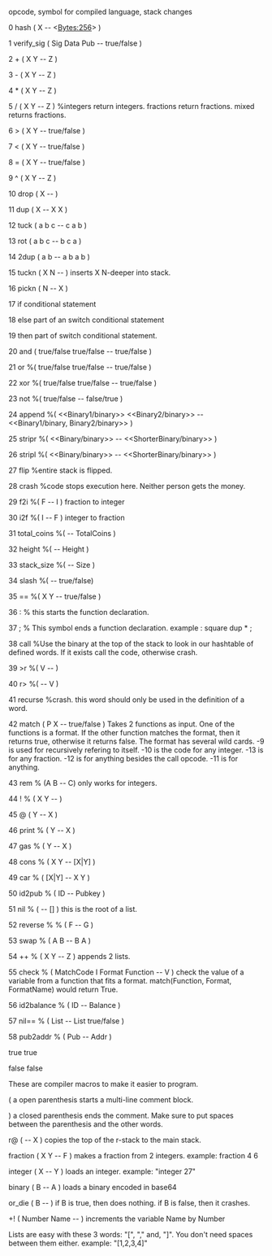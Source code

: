  opcode, symbol for compiled language, stack changes

0 hash ( X -- <<Bytes:256>> )

1 verify_sig ( Sig Data Pub -- true/false )

2 + ( X Y -- Z )

3 - ( X Y -- Z )

4 * ( X Y -- Z )

5 / ( X Y -- Z ) %integers return integers. fractions return fractions. mixed returns fractions.

6 > ( X Y -- true/false )

7 < ( X Y -- true/false )

8 = ( X Y -- true/false )

9 ^ ( X Y -- Z )

10 drop ( X -- )

11 dup ( X -- X X )

12 tuck ( a b c -- c a b ) 

13 rot ( a b c -- b c a )

14 2dup ( a b -- a b a b )

15 tuckn ( X N -- ) inserts X N-deeper into stack.

16 pickn ( N -- X )

17 if  conditional statement

18 else  part of an switch conditional statement

19 then part of switch conditional statement.

20 and ( true/false true/false -- true/false )

21 or %( true/false true/false -- true/false )

22 xor %( true/false true/false -- true/false )

23 not %( true/false -- false/true )

24 append %( <<Binary1/binary>> <<Binary2/binary>> -- <<Binary1/binary, Binary2/binary>> )

25 stripr %( <<Binary/binary>> -- <<ShorterBinary/binary>> )

26 stripl %( <<Binary/binary>> -- <<ShorterBinary/binary>> )

27 flip %entire stack is flipped.

28 crash %code stops execution here. Neither person gets the money.

29 f2i %( F -- I ) fraction to integer

30 i2f %( I -- F ) integer to fraction

31 total_coins %( -- TotalCoins )

32 height %( -- Height )

33 stack_size %( -- Size )

34 slash %( -- true/false)

35 == %( X Y -- true/false )

36 : % this starts the function declaration.

37 ; % This symbol ends a function declaration. example : square dup * ;

38 call %Use the binary at the top of the stack to look in our hashtable of defined words. If it exists call the code, otherwise crash.

39 >r %( V -- )

40 r> %( -- V )

41 recurse %crash. this word should only be used in the definition of a word.

42 match ( P X -- true/false ) Takes 2 functions as input. One of the functions is a format. If the other function matches the format, then it returns true, otherwise it returns false. The format has several wild cards. -9 is used for recursively refering to itself. -10 is the code for any integer. -13 is for any fraction. -12 is for anything besides the call opcode. -11 is for anything.

43 rem % (A B -- C) only works for integers.

44 ! % ( X Y -- )

45 @ ( Y -- X )

46 print % ( Y -- X )

47 gas % ( Y -- X )

48 cons % ( X Y -- [X|Y] )

49 car % ( [X|Y] -- X Y )

50 id2pub % ( ID -- Pubkey )

51 nil % ( -- [] ) this is the root of a list.

52 reverse % % ( F -- G )

53 swap % ( A B -- B A )

54 ++ % ( X Y -- Z ) appends 2 lists.

55 check % ( MatchCode I Format Function -- V ) check the value of a variable from a function that fits a format. match(Function, Format, FormatName) would return True.

56 id2balance % ( ID -- Balance )

57 nil== % ( List -- List true/false )

58 pub2addr % ( Pub -- Addr )

true true

false false

These are compiler macros to make it easier to program.

( a open parenthesis starts a multi-line comment block.

) a closed parenthesis ends the comment. Make sure to put spaces between the parenthesis and the other words. 

r@ ( -- X ) copies the top of the r-stack to the main stack.

fraction ( X Y -- F ) makes a fraction from 2 integers. example: fraction 4 6

integer ( X -- Y ) loads an integer. example: "integer 27"

binary ( B -- A ) loads a binary encoded in base64

or_die ( B -- ) if B is true, then does nothing. if B is false, then it crashes.

+! ( Number Name -- ) increments the variable Name by Number

Lists are easy with these 3 words: "[", "," and, "]". You don't need spaces between them either. example: "[1,2,3,4]" 
